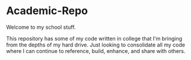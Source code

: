 # Academic-Repo
Welcome to my school stuff.

This repository has some of my code written in college that I'm bringing from the depths of my hard drive.
Just looking to consolidate all my code where I can continue to reference, build, enhance, and share with others.
